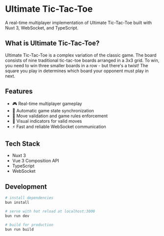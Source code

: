 # Ultimate Tic-Tac-Toe

A real-time multiplayer implementation of Ultimate Tic-Tac-Toe built with Nuxt 3, WebSocket, and TypeScript.

## What is Ultimate Tic-Tac-Toe?

Ultimate Tic-Tac-Toe is a complex variation of the classic game. The board consists of nine traditional tic-tac-toe boards arranged in a 3x3 grid. To win, you need to win three smaller boards in a row - but there's a twist! The square you play in determines which board your opponent must play in next.

## Features

-   🎮 Real-time multiplayer gameplay
-   🔄 Automatic game state synchronization
-   🎯 Move validation and game rules enforcement
-   🔎 Visual indicators for valid moves
-   ⚡ Fast and reliable WebSocket communication

## Tech Stack

-   Nuxt 3
-   Vue 3 Composition API
-   TypeScript
-   WebSocket

## Development

```bash
# install dependencies
bun install

# serve with hot reload at localhost:3000
bun run dev

# build for production
bun run build
```
